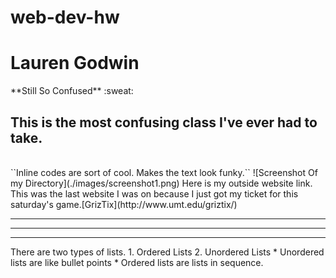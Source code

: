 # web-dev-hw
<h1>Lauren Godwin</h1>
**Still So Confused** :sweat:
<h2>This is the most confusing class I've ever had to take.</h2><br>
`<addr>`Inline codes are sort of cool. Makes the text look funky.`</addr>`
![Screenshot Of my Directory](./images/screenshot1.png)
Here is my outside website link. This was the last website I was on because I just got my ticket for this saturday's game.[GrizTix](http://www.umt.edu/griztix/)
<hr><p>
<hr>
<hr></p>
There are two types of lists.
1. Ordered Lists
2. Unordered Lists
* Unordered lists are like bullet points
* Ordered lists are lists in sequence.
